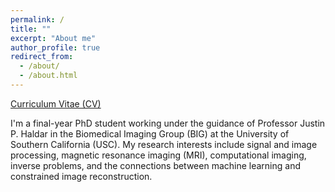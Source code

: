 ```yaml
---
permalink: /
title: ""
excerpt: "About me"
author_profile: true
redirect_from: 
  - /about/
  - /about.html
---
```


[Curriculum Vitae (CV)](https://ralobos.github.io/files/CV_RLOBOS_jan2021.pdf)

I'm a final-year PhD student working under the guidance of Professor Justin P. Haldar in the Biomedical Imaging Group (BIG) at the University of Southern California (USC). My research interests include signal and image processing, magnetic resonance imaging (MRI), computational imaging, inverse problems, and the connections between machine learning and constrained image reconstruction.
